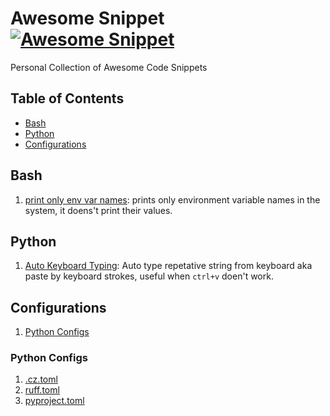 # Awesome Snippet [![Awesome Snippet](https://awesome.re/badge.svg)](https://awesome.re)

Personal Collection of Awesome Code Snippets

## Table of Contents

- [Bash](#bash)
- [Python](#python)
- [Configurations](#configurations)

## Bash

1. [print only env var names](bash/print_only_env_var_names.sh): prints only environment variable names in the system, it doens't print their values.

## Python

1. [Auto Keyboard Typing](python/auto_keyboard_typing.py): Auto type repetative string from keyboard aka paste by keyboard strokes, useful when `ctrl+v` doen't work.

## Configurations

1. [Python Configs](#python-configs)

### Python Configs

1. [.cz.toml](configurations/python/.cz.toml)
2. [ruff.toml](configurations/python/ruff.toml)
3. [pyproject.toml](configurations/python/pyproject.toml)
